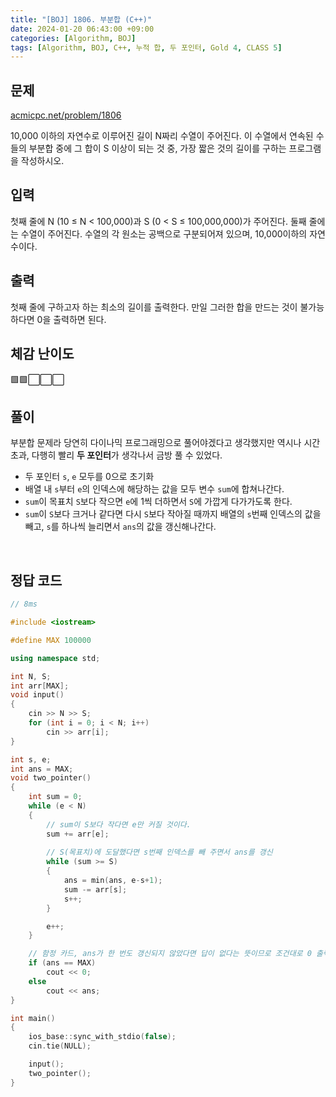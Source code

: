 ```yaml
---
title: "[BOJ] 1806. 부분합 (C++)"
date: 2024-01-20 06:43:00 +09:00
categories: [Algorithm, BOJ]
tags: [Algorithm, BOJ, C++, 누적 합, 두 포인터, Gold 4, CLASS 5]
---
```

## **문제**
[acmicpc.net/problem/1806](https://www.acmicpc.net/problem/1806)

10,000 이하의 자연수로 이루어진 길이 N짜리 수열이 주어진다. 이 수열에서 연속된 수들의 부분합 중에 그 합이 S 이상이 되는 것 중, 가장 짧은 것의 길이를 구하는 프로그램을 작성하시오.
<br>

## **입력**
첫째 줄에 N (10 ≤ N < 100,000)과 S (0 < S ≤ 100,000,000)가 주어진다. 둘째 줄에는 수열이 주어진다. 수열의 각 원소는 공백으로 구분되어져 있으며, 10,000이하의 자연수이다.
<br>

## **출력**
첫째 줄에 구하고자 하는 최소의 길이를 출력한다. 만일 그러한 합을 만드는 것이 불가능하다면 0을 출력하면 된다.
<br>

## **체감 난이도**
🟩🟩⬜⬜⬜
<br>

## **풀이**
부분합 문제라 당연히 다이나믹 프로그래밍으로 풀어야겠다고 생각했지만 역시나 시간 초과, 다행히 빨리 **두 포인터**가 생각나서 금방 풀 수 있었다.
- 두 포인터 `s`, `e` 모두를 0으로 초기화
- 배열 내 `s`부터 `e`의 인덱스에 해당하는 값을 모두 변수 `sum`에 합쳐나간다.
- `sum`이 목표치 `S`보다 작으면 `e`에 1씩 더하면서 `S`에 가깝게 다가가도록 한다.
- `sum`이 `S`보다 크거나 같다면 다시 `S`보다 작아질 때까지 배열의 `s`번째 인덱스의 값을 빼고, `s`를 하나씩 늘리면서 `ans`의 값을 갱신해나간다.
<br>

## **정답 코드**
```c++
// 8ms

#include <iostream>

#define MAX 100000

using namespace std;

int N, S;
int arr[MAX];
void input()
{
    cin >> N >> S;
    for (int i = 0; i < N; i++)
        cin >> arr[i];
}

int s, e;
int ans = MAX;
void two_pointer()
{
    int sum = 0;
    while (e < N)
    {
        // sum이 S보다 작다면 e만 커질 것이다.
        sum += arr[e];
        
        // S(목표치)에 도달했다면 s번째 인덱스를 빼 주면서 ans를 갱신
        while (sum >= S)
        {
            ans = min(ans, e-s+1);
            sum -= arr[s];
            s++;
        }

        e++;
    }

    // 함정 카드, ans가 한 번도 갱신되지 않았다면 답이 없다는 뜻이므로 조건대로 0 출력
    if (ans == MAX)
        cout << 0;
    else
        cout << ans;
}

int main()
{
    ios_base::sync_with_stdio(false);
    cin.tie(NULL);

    input();
    two_pointer();
}
```
